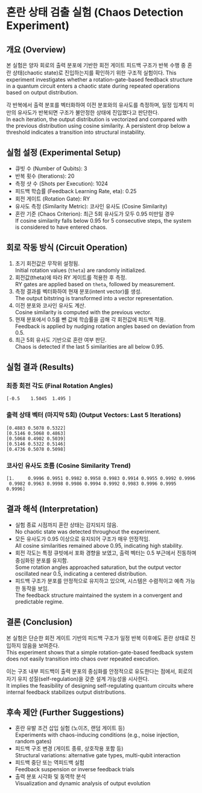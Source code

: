 # 혼란 상태 검출 실험 (Chaos Detection Experiment)

## 개요 (Overview)
본 실험은 양자 회로의 출력 분포에 기반한 회전 게이트 피드백 구조가 반복 수행 중 혼란 상태(chaotic state)로 진입하는지를 확인하기 위한 구조적 실험이다. 
This experiment investigates whether a rotation-gate-based feedback structure in a quantum circuit enters a chaotic state during repeated operations based on output distribution.

각 반복에서 출력 분포를 벡터화하여 이전 분포와의 유사도를 측정하며, 일정 임계치 미만의 유사도가 반복되면 구조가 불안정한 상태에 진입했다고 판단한다.  
In each iteration, the output distribution is vectorized and compared with the previous distribution using cosine similarity. A persistent drop below a threshold indicates a transition into structural instability.

## 실험 설정 (Experimental Setup)
- 큐빗 수 (Number of Qubits): 3  
- 반복 횟수 (Iterations): 20  
- 측정 샷 수 (Shots per Execution): 1024  
- 피드백 학습률 (Feedback Learning Rate, eta): 0.25  
- 회전 게이트 (Rotation Gate): RY  
- 유사도 측정 (Similarity Metric): 코사인 유사도 (Cosine Similarity)  
- 혼란 기준 (Chaos Criterion): 최근 5회 유사도가 모두 0.95 미만일 경우  
If cosine similarity falls below 0.95 for 5 consecutive steps, the system is considered to have entered chaos.

## 회로 작동 방식 (Circuit Operation)
1. 초기 회전값은 무작위 설정됨.  
   Initial rotation values (`theta`) are randomly initialized.
2. 회전값(theta)에 따라 RY 게이트를 적용한 후 측정.  
   RY gates are applied based on `theta`, followed by measurement.
3. 측정 결과를 벡터화하여 현재 분포(intent vector)를 생성.  
   The output bitstring is transformed into a vector representation.
4. 이전 분포와 코사인 유사도 계산.  
   Cosine similarity is computed with the previous vector.
5. 현재 분포에서 0.5를 뺀 값에 학습률을 곱해 각 회전값에 피드백 적용.  
   Feedback is applied by nudging rotation angles based on deviation from 0.5.
6. 최근 5회 유사도 기반으로 혼란 여부 판단.  
   Chaos is detected if the last 5 similarities are all below 0.95.

## 실험 결과 (Results)
### 최종 회전 각도 (Final Rotation Angles)
```
[-0.5    1.5045  1.495 ]
```

### 출력 상태 벡터 (마지막 5회) (Output Vectors: Last 5 Iterations)
```
[0.4883 0.5078 0.5322]
[0.5146 0.5068 0.4863]
[0.5068 0.4902 0.5039]
[0.5146 0.5322 0.5146]
[0.4736 0.5078 0.5098]
```

### 코사인 유사도 흐름 (Cosine Similarity Trend)
```
[1.     0.9996 0.9951 0.9982 0.9958 0.9983 0.9914 0.9955 0.9992 0.9996
 0.9982 0.9963 0.9998 0.9986 0.9994 0.9992 0.9983 0.9996 0.9995 0.9996]
```

## 결과 해석 (Interpretation)
- 실험 종료 시점까지 혼란 상태는 감지되지 않음.  
  No chaotic state was detected throughout the experiment.
- 모든 유사도가 0.95 이상으로 유지되어 구조가 매우 안정적임.  
  All cosine similarities remained above 0.95, indicating high stability.
- 회전 각도는 특정 큐빗에서 포화 경향을 보였고, 출력 벡터는 0.5 부근에서 진동하며 중심화된 분포를 유지함.  
  Some rotation angles approached saturation, but the output vector oscillated near 0.5, indicating a centered distribution.
- 피드백 구조가 분포를 안정적으로 유지하고 있으며, 시스템은 수렴적이고 예측 가능한 동작을 보임.  
  The feedback structure maintained the system in a convergent and predictable regime.

## 결론 (Conclusion)
본 실험은 단순한 회전 게이트 기반의 피드백 구조가 일정 반복 이후에도 혼란 상태로 진입하지 않음을 보여준다.  
This experiment shows that a simple rotation-gate-based feedback system does not easily transition into chaos over repeated execution.

이는 구조 내부 피드백이 출력 분포의 중심화를 안정적으로 유도한다는 점에서, 회로의 자기 유지 성질(self-regulation)을 갖춘 설계 가능성을 시사한다.  
It implies the feasibility of designing self-regulating quantum circuits where internal feedback stabilizes output distributions.

## 후속 제안 (Further Suggestions)
- 혼란 유발 조건 삽입 실험 (노이즈, 랜덤 게이트 등)  
  Experiments with chaos-inducing conditions (e.g., noise injection, random gates)
- 피드백 구조 변경 (게이트 종류, 상호작용 포함 등)  
  Structural variations: alternative gate types, multi-qubit interaction
- 피드백 중단 또는 역피드백 실험  
  Feedback suspension or inverse feedback trials
- 출력 분포 시각화 및 동역학 분석  
  Visualization and dynamic analysis of output evolution


